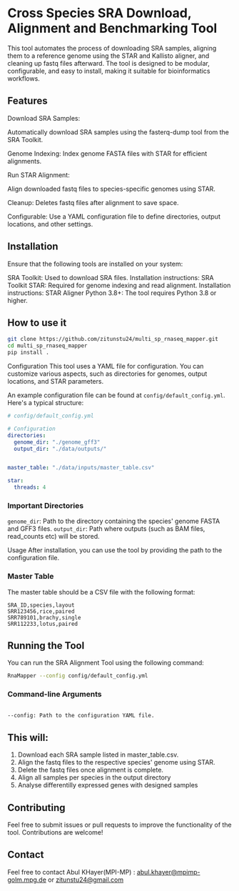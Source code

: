 
# Cross Species SRA Download, Alignment and Benchmarking Tool

This tool automates the process of downloading SRA samples, aligning them to a reference genome using the STAR and Kallisto aligner, and cleaning up fastq files afterward. The tool is designed to be modular, configurable, and easy to install, making it suitable for bioinformatics workflows.

## Features

Download SRA Samples: 

Automatically download SRA samples using the fasterq-dump tool from the SRA Toolkit.

Genome Indexing: 
Index genome FASTA files with STAR for efficient alignments.

Run STAR Alignment: 

Align downloaded fastq files to species-specific genomes using STAR.

Cleanup: 
Deletes fastq files after alignment to save space.

Configurable: 
Use a YAML configuration file to define directories, output locations, and other settings.

## Installation

Ensure that the following tools are installed on your system: 

SRA Toolkit: Used to download SRA files.
Installation instructions: SRA Toolkit
STAR: Required for genome indexing and read alignment.
Installation instructions: STAR Aligner
Python 3.8+: The tool requires Python 3.8 or higher.

## How to use it

```bash
git clone https://github.com/zitunstu24/multi_sp_rnaseq_mapper.git
cd multi_sp_rnaseq_mapper
pip install .
```

Configuration
This tool uses a YAML file for configuration. You can customize various aspects, such as directories for genomes, output locations, and STAR parameters.

An example configuration file can be found at `config/default_config.yml`. Here's a typical structure:


```yml
# config/default_config.yml

# Configuration 
directories:
  genome_dir: "./genome_gff3"
  output_dir: "./data/outputs/"


master_table: "./data/inputs/master_table.csv" 

star:
  threads: 4

```

### Important Directories

`genome_dir`: Path to the directory containing the species' genome FASTA and GFF3 files.
`output_dir`: Path where outputs (such as BAM files, read_counts etc) will be stored.

Usage
After installation, you can use the tool by providing the path to the configuration file.

### Master Table
The master table should be a CSV file with the following format:

```csv
SRA_ID,species,layout
SRR123456,rice,paired
SRR789101,brachy,single
SRR112233,lotus,paired

```

## Running the Tool

You can run the SRA Alignment Tool using the following command:
```bash
RnaMapper --config config/default_config.yml

```
### Command-line Arguments

```bash

--config: Path to the configuration YAML file.

```

## This will:

1. Download each SRA sample listed in master_table.csv.
2. Align the fastq files to the respective species' genome using STAR.
3. Delete the fastq files once alignment is complete.
4. Align all samples per species in the output directory
5. Analyse differentilly expressed genes with designed samples

## Contributing
Feel free to submit issues or pull requests to improve the functionality of the tool. Contributions are welcome!

## Contact
Feel free to contact Abul KHayer(MPI-MP) : abul.khayer@mpimp-golm.mpg.de or zitunstu24@gmail.com
